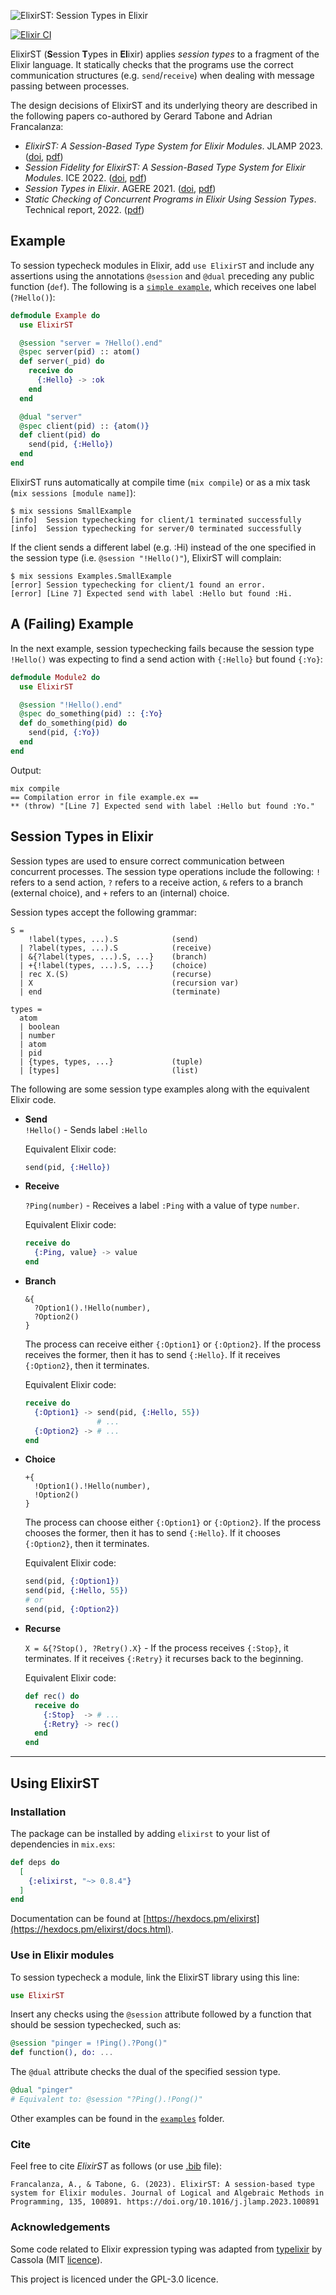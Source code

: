 <!-- # ElixirST: Session Types in Elixir -->

![ElixirST: Session Types in Elixir](assets/logo-full.png)

[![Elixir CI](https://github.com/gertab/ElixirST/actions/workflows/elixir.yml/badge.svg)](https://github.com/gertab/ElixirST/actions/workflows/elixir.yml)

ElixirST (**S**ession **T**ypes in **El**ixir) applies *session types* to a fragment of the Elixir language. 
It statically checks that the programs use the correct communication structures (e.g. `send`/`receive`) when dealing with message passing between processes. 
<!-- It also ensures that the correct types are being used.  -->
<!-- For example, the session type `?Add(number, number).!Result(number).end` expects that two numbers are received (i.e. `?`), then a number is sent (i.e. `!`) and finally the session terminates. -->

The design decisions of ElixirST and its underlying theory are described in the following papers co-authored by Gerard Tabone and Adrian Francalanza:
  - *ElixirST: A Session-Based Type System for Elixir Modules*. JLAMP 2023. ([doi](https://doi.org/10.1016/j.jlamp.2023.100891), [pdf](https://gerardtabone.com/publications/FrancalanzaTaboneJLAMP.pdf))
  - *Session Fidelity for ElixirST: A Session-Based Type System for Elixir Modules*. ICE 2022. ([doi](http://doi.org/10.4204/EPTCS.365.2), [pdf](https://gerardtabone.com/publications/TaboneFrancalanza-ICE2022.pdf))
  - *Session Types in Elixir*. AGERE 2021. ([doi](https://doi.org/10.1145/3486601.3486708), [pdf](https://gerardtabone.com/publications/TaboneFrancalanza-ICE2022.pdf))
  - *Static Checking of Concurrent Programs in Elixir Using Session Types*. Technical report, 2022. ([pdf](https://gerardtabone.com/ElixirST/archive/UoM%20-%20technical%20report%202022.pdf))


## Example

To session typecheck modules in Elixir, add `use ElixirST` and include any assertions using the annotations `@session` and `@dual` preceding any public function (`def`). The following is a [`simple example`](https://github.com/gertab/ElixirST/blob/master/lib/elixirst/examples/small_example.ex), which receives one label (`?Hello()`):
<!-- The `@spec` directives are needed to ensure type correctness for the parameters. -->

```elixir
defmodule Example do
  use ElixirST

  @session "server = ?Hello().end"
  @spec server(pid) :: atom()
  def server(_pid) do
    receive do
      {:Hello} -> :ok
    end
  end

  @dual "server"
  @spec client(pid) :: {atom()}
  def client(pid) do
    send(pid, {:Hello})
  end
end
```

ElixirST runs automatically at compile time (`mix compile`) or as a mix task (`mix sessions [module name]`):
```text
$ mix sessions SmallExample
[info]  Session typechecking for client/1 terminated successfully
[info]  Session typechecking for server/0 terminated successfully
```

If the client sends a different label (e.g. :Hi) instead of the one specified in the session type (i.e. `@session "!Hello()"`), ElixirST will complain:

```text
$ mix sessions Examples.SmallExample
[error] Session typechecking for client/1 found an error. 
[error] [Line 7] Expected send with label :Hello but found :Hi.
```

## A (Failing) Example 

In the next example, session typechecking fails because the session type `!Hello()` was expecting to find a send action with `{:Hello}` but found `{:Yo}`:

```elixir
defmodule Module2 do
  use ElixirST

  @session "!Hello().end"
  @spec do_something(pid) :: {:Yo}
  def do_something(pid) do
    send(pid, {:Yo})
  end
end
```

Output:
```
mix compile
== Compilation error in file example.ex ==
** (throw) "[Line 7] Expected send with label :Hello but found :Yo."
```


## Session Types in Elixir

Session types are used to ensure correct communication between concurrent processes. 
The session type operations include the following: `!` refers to a send action, `?` refers to a receive action, `&` refers to a branch (external choice), and `+` refers to an (internal) choice.

Session types accept the following grammar:

```text
S =
    !label(types, ...).S            (send)
  | ?label(types, ...).S            (receive)
  | &{?label(types, ...).S, ...}    (branch)
  | +{!label(types, ...).S, ...}    (choice)
  | rec X.(S)                       (recurse)
  | X                               (recursion var)
  | end                             (terminate)

types =
  atom
  | boolean
  | number
  | atom
  | pid
  | {types, types, ...}             (tuple)
  | [types]                         (list)
```


The following are some session type examples along with the equivalent Elixir code. 


<!-- Session Type  Elixir  Description -->
-   **Send**  
    `!Hello()` - Sends label `:Hello`
    
    Equivalent Elixir code:
    ```elixir
    send(pid, {:Hello})
    ```

-   **Receive**

    `?Ping(number)` - Receives a label `:Ping` with a value of type `number`.  

    Equivalent Elixir code:
    ```elixir
    receive do
      {:Ping, value} -> value
    end
    ```

-   **Branch**

    ```text
    &{ 
      ?Option1().!Hello(number), 
      ?Option2()
    }
    ```
    The process can receive either `{:Option1}` or `{:Option2}`. 
    If the process receives the former, then it has to send `{:Hello}`. 
    If it receives `{:Option2}`, then it terminates.  

    Equivalent Elixir code:
    ```elixir
    receive do
      {:Option1} -> send(pid, {:Hello, 55})
                    # ...
      {:Option2} -> # ...
    end
    ```

-   **Choice**

    ```text
    +{ 
      !Option1().!Hello(number), 
      !Option2()
    }
    ```
    The process can choose either `{:Option1}` or `{:Option2}`. 
    If the process chooses the former, then it has to send `{:Hello}`. 
    If it chooses `{:Option2}`, then it terminates.  

    Equivalent Elixir code:
    ```elixir
    send(pid, {:Option1})
    send(pid, {:Hello, 55})
    # or
    send(pid, {:Option2})
    ```

-   **Recurse**

    ```X = &{?Stop(), ?Retry().X}``` - 
    If the process receives `{:Stop}`, it terminates. 
    If it receives `{:Retry}` it recurses back to the beginning.  
    
    Equivalent Elixir code:
    ```elixir
    def rec() do
      receive do
        {:Stop}  -> # ...
        {:Retry} -> rec()
      end 
    end
    ```

----------

## Using ElixirST

### Installation

The package can be installed by adding `elixirst` to your list of dependencies in `mix.exs`:

```elixir
def deps do
  [
    {:elixirst, "~> 0.8.4"}
  ]
end
```
<!-- 
```elixir
def deps do
  [
    {:dep_from_git, git: "https://github.com/gertab/ElixirST.git"}
  ]
end
```

{:dep_from_git, git: "https://github.com/gertab/ElixirST.git", tag: "0.1.0"}
-->

Documentation can be found at [https://hexdocs.pm/elixirst](https://hexdocs.pm/elixirst/docs.html).

### Use in Elixir modules

To session typecheck a module, link the ElixirST library using this line:
```elixir
use ElixirST
```

Insert any checks using the `@session` attribute followed by a function that should be session typechecked, such as:
```elixir
@session "pinger = !Ping().?Pong()"
def function(), do: ...
```

The `@dual` attribute checks the dual of the specified session type.
```elixir
@dual "pinger"
# Equivalent to: @session "?Ping().!Pong()"
```

Other examples can be found in the [`examples`](https://github.com/gertab/ElixirST/blob/master/lib/elixirst/examples) folder.
<!-- 
### Features

ElixirST implements several features that allow for _session type_ manipulation.
Some of these are shown below, which include: 
 - session type parsing ([`lib/elixirst/parser/parser.ex`](/lib/elixirst/parser/parser.ex)),
 - session type comparison (e.g. equality) and manipulation (e.g. duality). -->

### Cite

Feel free to cite *ElixirST* as follows (or use [.bib](https://github.com/gertab/ElixirST/blob/master/ref.bib) file):

```text
Francalanza, A., & Tabone, G. (2023). ElixirST: A session-based type system for Elixir modules. Journal of Logical and Algebraic Methods in Programming, 135, 100891. https://doi.org/10.1016/j.jlamp.2023.100891
``` 


### Acknowledgements

Some code related to Elixir expression typing was adapted from [typelixir](https://github.com/Typelixir/typelixir) by Cassola (MIT [licence](https://github.com/gertab/ElixirST/blob/master/ACK.md)).

This project is licenced under the GPL-3.0 licence.